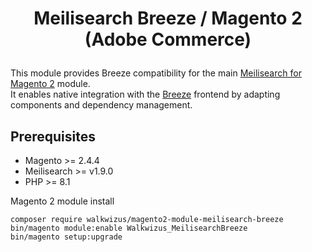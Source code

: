 # <p align="center">Meilisearch Breeze / Magento 2 (Adobe Commerce)</p>

This module provides Breeze compatibility for the main [Meilisearch for Magento 2](https://github.com/walkwizus/magento2-module-meilisearch) module.  
It enables native integration with the [Breeze](https://breezefront.com/) frontend by adapting components and dependency management.

## Prerequisites

* Magento >= 2.4.4
* Meilisearch >= v1.9.0
* PHP >= 8.1

Magento 2 module install

```
composer require walkwizus/magento2-module-meilisearch-breeze
bin/magento module:enable Walkwizus_MeilisearchBreeze
bin/magento setup:upgrade
```
